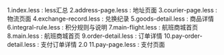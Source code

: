 1.index.less : less汇总
2.address-page.less : 地址页面
3.courier-page.less : 物流页面
4.exchange-record.less : 兑换纪录
5.goods-detail.less : 商品详情
6.integral-rule.less : 积分规则与说明
7.main-flight.less : 航班商城首页
8.main.less : 航班商城首页
9.order-detail.less : 订单详情
10.pay-order-detail.less : 支付订单详情 2.0 
11.pay-page.less : 支付页面